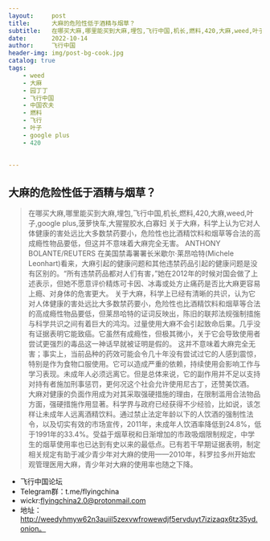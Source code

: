 ```yaml
---
layout:     post
title:      大麻的危险性低于酒精与烟草？
subtitle:   在哪买大麻,哪里能买到大麻,埋包,飞行中国,机长,燃料,420,大麻,weed,叶子,坦克,广林,google plus,菠萝快车,大猩猩胶水,白寡妇
date:       2022-10-14
author:     飞行中国
header-img: img/post-bg-cook.jpg
catalog: true
tags:
    - weed
    - 大麻
    - 园丁丁
    - 飞行中国
    - 中国农夫
    - 燃料
    - 飞行
    - 叶子
    - google plus
    - 420
    
    
---
```




## 大麻的危险性低于酒精与烟草？

> 在哪买大麻,哪里能买到大麻,埋包,飞行中国,机长,燃料,420,大麻,weed,叶子,google plus,菠萝快车,大猩猩胶水,白寡妇
关于大麻，科学上认为它对人体健康的害处远比大多数禁药要小，危险性也比酒精饮料和烟草等合法的高成瘾性物品要低，但这并不意味着大麻完全无害。 ANTHONY BOLANTE/REUTERS
在美国禁毒署署长米歇尔·莱昂哈特(Michele Leonhart)看来，大麻引起的健康问题和其他违禁药品引起的健康问题是没有区别的。“所有违禁药品都对人们有害，”她在2012年的时候对国会做了上述表示，但她不愿意评价精炼可卡因、冰毒或处方止痛药是否比大麻更容易上瘾、对身体的危害更大。
关于大麻，科学上已经有清晰的共识，认为它对人体健康的害处远比大多数禁药要小，危险性也比酒精饮料和烟草等合法的高成瘾性物品要低，但莱昂哈特的证词反映出，陈旧的联邦法规强制措施与科学共识之间有着巨大的鸿沟。过量使用大麻不会引起致命后果。几乎没有证据表明它能致癌。它虽然有成瘾性，但极其微小，关于它会导致使用者尝试更强烈的毒品这一神话早就被证明是假的。
这并不意味着大麻完全无害；事实上，当前品种的药效可能会令几十年没有尝试过它的人感到震惊，特别是作为食物口服使用。它可以造成严重的依赖，持续使用会影响工作与学习表现。未成年人必须远离它。但是总体来说，它的副作用并不足以支持对持有者施加刑事惩罚，更何况这个社会允许使用尼古丁，还赞美饮酒。
大麻对健康的负面作用成为对其采取强硬措施的理由，在限制滥用合法物品方面，强硬措施作用显著。科学界与政府已经获得不少经验，比如说，该怎样让未成年人远离酒精饮料。通过禁止法定年龄以下的人饮酒的强制性法令，以及切实有效的市场宣传，2011年，未成年人饮酒率降低到24.8%，低于1991年的33.4%。受益于烟草税和日渐增加的市政吸烟限制规定，中学生的烟草使用率也已达到有史以来的最低点。已有若干早期证据表明，制定相关规定有助于减少青少年对大麻的使用——2010年，科罗拉多州开始宏观管理医用大麻，青少年对大麻的使用率也随之下降。
- 飞行中国论坛
- Telegram群：t.me/flyingchina
- wickr:flyingchina2.0@protonmail.com
- 地址：http://weedyhmyw62n3auiil5zexvwfrowewdjf5ervduyt7izizaqx6tz35yd.onion。
